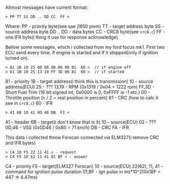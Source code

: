 Allmost messages have current format:

```> PP TT SS DD .. DD CC  FF <```

Where:
PP - priority byte(see sae j1850 pwm)
TT - target address byte
SS - source address byte
DD .. DD - data bytes
CC - CRC8 byte(see ```crc8.c```)
FF - one IFR byte(i thing it use for response acknowledge)

Bellow some messages, which i collected from my ford focus mk1. First two ECU send every time, if engine is started and if it stopped(only if ignition turned on).
```
> 81 1B 10 25 00 00 00 00 00 81  60 <  // if engine off
> 81 1B 10 25 13 19 FF 3D 00 81  60 <  // if started
```
81 - priority
1B - target address(i think this is transmission)
10 - source address(ECU)
25 - ???
13,19 - RPM (0x1319 / 0x04 = 1222 rpm)
FF,3D - Short Fuel Trim (16 bit signed int, 0x0000 is 0, 0xFFFF is -1 etc.)
00 - Throttle position (n / 2 = real position in percent)
81 - CRC (how to calc it see in ```crc8.c```)
60 - IFR
```
> 41 6B 10 41 0D 46 DB  F1 <
```
A1 - header
6B - target(i don't know that is it)
10 - source(ECU)
02 - ???
0D,46 - VSS (0x0D46 / 0x80 = 71 km/h)
DB - CRC
FA - IFR

This data i collected throw Forscan connected via ELM327(i remove CRC and IFR bytes)
```
> C4 10 F5 22 11 41 < - request
> C4 F5 10 62 11 41 01 BF < - answer
```
C4 - priority
F5 - target(ELM327 Forscan)
10 - source(ECU)
22(62), 11, 41 - command for ignition pulse duration
01,BF - ign pulse in ms*10^2(0x1BF = 447 => 4.47ms)
